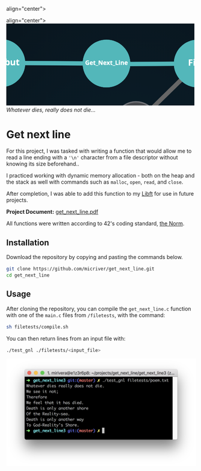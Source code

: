 <p> align="center">
  <div> align="center">
   <img src="assets/gnl_graph_2.png" width="500px"</img><br>
    <em><i>Whatever dies, really does not die...</i></em>
  </div>
</p>

# Get next line

For this project, I was tasked with writing a function that would allow me to read a line ending with a ```'\n'``` character from a file descriptor without knowing its size beforehand.. 

I practiced working with dynamic memory allocation - both on the heap and the stack as well with commands such as ```malloc```, ```open```, ```read```, and ```close```.

After completion, I was able to add this function to my [Libft](https://github.com/micriver/Libft.git) for use in future projects.

**Project Document:**
[get_next_line.pdf](https://github.com/micriver/get_next_line/blob/master/docs/get_next_line.en.pdf)

All functions were written according to 42's coding standard,
[the Norm](https://github.com/micriver/docs/norme.en%20.pdf).


## Installation

Download the repository by copying and pasting the commands below.

```bash
git clone https://github.com/micriver/get_next_line.git
cd get_next_line
```

## Usage

After cloning the repository, you can compile the ```get_next_line.c``` function with one of the ```main.c``` files from ```/filetests```, with the command:

```bash
sh filetests/compile.sh
```
You can then return lines from an input file with:

```bash
./test_gnl ./filetests/<input_file>
```

![Poem.txt output](https://github.com/micriver/get_next_line/blob/master/assets/test_gnl_run_command.png)
